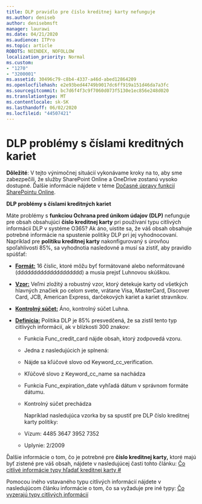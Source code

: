 ```yaml
---
title: DLP pravidlo pre číslo kreditnej karty nefunguje
ms.author: deniseb
author: denisebmsft
manager: laurawi
ms.date: 04/21/2020
ms.audience: ITPro
ms.topic: article
ROBOTS: NOINDEX, NOFOLLOW
localization_priority: Normal
ms.custom:
- "1270"
- "3200001"
ms.assetid: 30496c79-c8b4-4337-a46d-abed12864209
ms.openlocfilehash: e2e93bed44749b9017dc6ff919a151d46da7a3fc
ms.sourcegitcommit: bc7d6f4f3c9f7060d073f5130e1ec856e248d020
ms.translationtype: MT
ms.contentlocale: sk-SK
ms.lasthandoff: 06/02/2020
ms.locfileid: "44507421"
---
```

# <a name="dlp-issues-with-credit-card-numbers"></a>DLP problémy s číslami kreditných kariet

**Dôležité**: V tejto výnimočnej situácií vykonávame kroky na to, aby sme zabezpečili, že služby SharePoint Online a OneDrive zostanú vysoko dostupné. Ďalšie informácie nájdete v téme [Dočasné úpravy funkcií SharePointu Online](https://aka.ms/ODSPAdjustments).

**DLP problémy s číslami kreditných kariet**

Máte problémy s **funkciou Ochrana pred únikom údajov (DLP)** nefunguje pre obsah obsahujúci **číslo kreditnej karty** pri používaní typu citlivých informácií DLP v systéme O365? Ak áno, uistite sa, že váš obsah obsahuje potrebné informácie na spustenie politiky DLP pri jej vyhodnocovaní. Napríklad pre **politiku kreditnej karty** nakonfigurovaný s úrovňou spoľahlivosti 85%, sa vyhodnotia nasledovné a musí sa zistiť, aby pravidlo spúšťať:
  
- **[Formát:](https://docs.microsoft.com/microsoft-365/compliance/sensitive-information-type-entity-definitions#format-19)** 16 číslic, ktoré môžu byť formátované alebo neformátované (dddddddddddddddddddd) a musia prejsť Luhnovou skúškou.

- **[Vzor:](https://docs.microsoft.com/microsoft-365/compliance/sensitive-information-type-entity-definitions#pattern-19)** Veľmi zložitý a robustný vzor, ktorý detekuje karty od všetkých hlavných značiek po celom svete, vrátane Visa, MasterCard, Discover Card, JCB, American Express, darčekových kariet a kariet stravníkov.

- **[Kontrolný súčet:](https://docs.microsoft.com/microsoft-365/compliance/sensitive-information-type-entity-definitions#checksum-19)** Áno, kontrolný súčet Luhna.

- **[Definícia:](https://docs.microsoft.com/microsoft-365/compliance/sensitive-information-type-entity-definitions#definition-19)** Politika DLP je 85% presvedčená, že sa zistil tento typ citlivých informácií, ak v blízkosti 300 znakov:

  - Funkcia Func_credit_card nájde obsah, ktorý zodpovedá vzoru.

  - Jedna z nasledujúcich je splnená:

  - Nájde sa kľúčové slovo od Keyword_cc_verification.

  - Kľúčové slovo z Keyword_cc_name sa nachádza

  - Funkcia Func_expiration_date vyhľadá dátum v správnom formáte dátumu.

  - Kontrolný súčet prechádza

    Napríklad nasledujúca vzorka by sa spustiť pre DLP číslo kreditnej karty politiky:

  - Vízum: 4485 3647 3952 7352
  
  - Uplynie: 2/2009

Ďalšie informácie o tom, čo je potrebné pre **číslo kreditnej karty,** ktoré majú byť zistené pre váš obsah, nájdete v nasledujúcej časti tohto článku: [Čo citlivé informácie typy hľadať kreditnej karty #](https://docs.microsoft.com/microsoft-365/compliance/sensitive-information-type-entity-definitions#credit-card-number)
  
Pomocou iného vstavaného typu citlivých informácií nájdete v nasledujúcom článku informácie o tom, čo sa vyžaduje pre iné typy: [Čo vyzerajú typy citlivých informácií](https://docs.microsoft.com/microsoft-365/compliance/sensitive-information-type-entity-definitions)
  